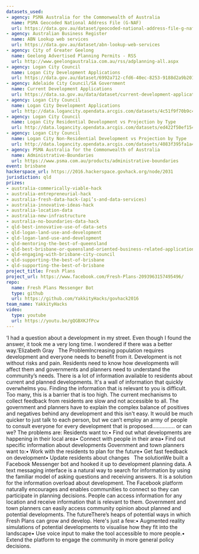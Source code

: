 ```yaml
---
datasets_used:
- agency: PSMA Australia for the Commonwealth of Australia
  name: PSMA Geocoded National Address File (G-NAF)
  url: https://data.gov.au/dataset/geocoded-national-address-file-g-naf
- agency: Australian Business Register
  name: ABN Lookup web services
  url: https://data.gov.au/dataset/abn-lookup-web-services
- agency: City of Greater Geelong
  name: Geelong Advertised Planning Permits - RSS
  url: http://www.geelongaustralia.com.au/rss/adplanning-all.aspx
- agency: Logan City Council
  name: Logan City Development Applications
  url: https://data.gov.au/dataset/6992a712-cfd6-40ec-8253-9188d2a9b201
- agency: Adelaide City Council/SA Government
  name: Current Development Applications
  url: https://data.sa.gov.au/data/dataset/current-development-applications/resource/146dfdd2-0960-412d-8c6e-a0a96381b8ad#
- agency: Logan City Council
  name: Logan City Development Applications
  url: http://data.logancity.opendata.arcgis.com/datasets/4c51f9f70b9c4a70a2b5108c44957244_0
- agency: Logan City Council
  name: Logan City Residential Development vs Projection by Type
  url: http://data.logancity.opendata.arcgis.com/datasets/ed422f50ef1544238cefac05c6ce3caf_0
- agency: Logan City Council
  name: Logan City Non-Residential Development vs Projection by Type
  url: http://data.logancity.opendata.arcgis.com/datasets/4083f395fa1a42d98875b8d25f9ec99d_0
- agency: PSMA Australia for the Commonwealth of Australia
  name: Administrative-Boundaries
  url: https://www.psma.com.au/products/administrative-boundaries
event: brisbane
hackerspace_url: https://2016.hackerspace.govhack.org/node/2031
jurisdiction: qld
prizes:
- australia-commerically-viable-hack
- australia-entrepreneurial-hack
- australia-fresh-data-hack-(api’s-and-data-services)
- australia-innovative-ideas-hack
- australia-location-data
- australia-new-infrastructure
- australia-no-boundaries-data-hack
- qld-best-innovative-use-of-data-sets
- qld-logan-land-use-and-development
- qld-logan-land-use-and-development
- qld-mentoring-the-best-of-queensland
- qld-best-brisbane-or-queensland-oriented-business-related-application
- qld-engaging-with-brisbane-city-council
- qld-supporting-the-best-of-brisbane
- qld-supporting-the-best-of-brisbane
project_title: Fresh Plans
project_url: https://www.facebook.com/Fresh-Plans-2093963157495496/
repo:
  name: Fresh Plans Messenger Bot
  type: github
  url: https://github.com/YakkityHacks/govhack2016
team_name: YakkityHacks
video:
  type: youtube
  url: https://youtu.be/gQGBXKJfPcw
---
```


‘I had a question about a development in my street. Even though I found the answer, it took me a very long time. I wondered if there was a better way.’Elizabeth Gray
 
The ProblemIncreasing population requires development and everyone needs to benefit from it. Development is not without risks and pain. Residents need to know how developments will affect them and governments and planners need to understand the community’s needs.
There is a lot of information available to residents about current and planned developments. It's a wall of information that quickly overwhelms you. Finding the information that is relevant to you is difficult. Too many, this is a barrier that is too high.
The current mechanisms to collect feedback from residents are slow and not accessible to all. The government and planners have to explain the complex balance of positives and negatives behind any development and this isn't easy. It would be much quicker to just talk to each person, but we can’t employ an army of people to consult everyone for every development that is proposed…………… or can we?
The problems are:
Residents want to:• Find out what developments are happening in their local area• Connect with people in their area• Find out specific information about developments
Government and town planners want to:• Work with the residents to plan for the future• Get fast feedback on development• Update residents about changes
 
The solutionWe built a Facebook Messenger bot and hooked it up to development planning data. A text messaging interface is a natural way to search for information by using the familiar model of asking questions and receiving answers. It is a solution for the information overload about development. The Facebook platform naturally encourages and enables communities to connect so they can participate in planning decisions.
People can access information for any location and receive information that is relevant to them. Government and town planners can easily access community opinion about planned and potential developments.
The futureThere’s heaps of potential ways in which Fresh Plans can grow and develop. Here's just a few:• Augmented reality simulations of potential developments to visualise how they fit into the landscape• Use voice input to make the tool accessible to more people.• Extend the platform to engage the community in more general policy decisions.